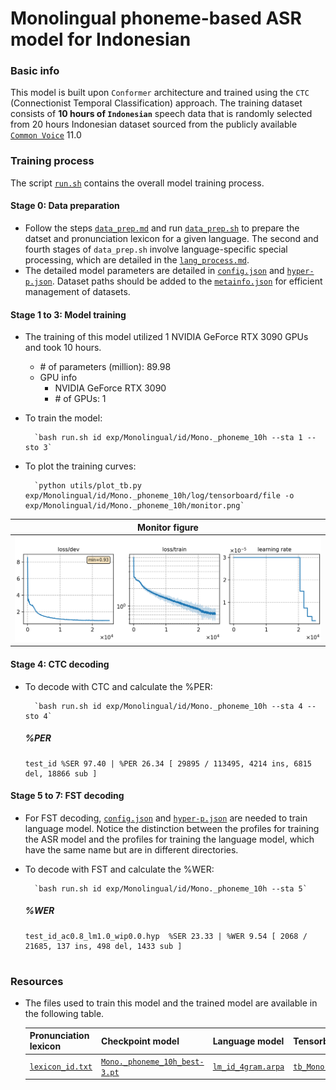 # Monolingual phoneme-based ASR model for Indonesian
### Basic info

This model is built upon `Conformer` architecture and trained using the `CTC` (Connectionist Temporal Classification) approach. The training dataset consists of __10 hours of `Indonesian`__ speech data that is randomly selected from 20 hours Indonesian dataset sourced from the publicly available [`Common Voice`](https://commonvoice.mozilla.org/) 11.0


### Training process

The script [`run.sh`](../../../run.sh) contains the overall model training process.

#### Stage 0: Data preparation
* Follow the steps [`data_prep.md`](../../../local/data_prep.md) and run [`data_prep.sh`](../../../local/data_prep.sh) to prepare the datset and pronunciation lexicon for a given language. The second and fourth stages of `data_prep.sh` involve language-specific special processing, which are detailed in the [`lang_process.md`](../../../lang-process/id/lang_process.md). 
* The detailed model parameters are detailed in [`config.json`](config.json) and [`hyper-p.json`](hyper-p.json). Dataset paths should be added to the [`metainfo.json`](../../../data/metainfo.json) for efficient management of datasets.

#### Stage 1 to 3: Model training
* The training of this model utilized 1 NVIDIA GeForce RTX 3090 GPUs and took 10 hours.
    * \# of parameters (million): 89.98
    * GPU info 
        * NVIDIA GeForce RTX 3090
        * \# of GPUs: 1

* To train the model:

        `bash run.sh id exp/Monolingual/id/Mono._phoneme_10h --sta 1 --sto 3`
* To plot the training curves:

        `python utils/plot_tb.py exp/Monolingual/id/Mono._phoneme_10h/log/tensorboard/file -o exp/Monolingual/id/Mono._phoneme_10h/monitor.png`

|     Monitor figure    |
|:-----------------------:|
|![tb-plot](./monitor.png)|

#### Stage 4: CTC decoding
* To decode with CTC and calculate the %PER:

        `bash run.sh id exp/Monolingual/id/Mono._phoneme_10h --sta 4 --sto 4`

    ##### %PER
    ```
    test_id %SER 97.40 | %PER 26.34 [ 29895 / 113495, 4214 ins, 6815 del, 18866 sub ]

    ```

#### Stage 5 to 7: FST decoding
* For FST decoding, [`config.json`](./lm/config.json) and [`hyper-p.json`](./lm/hyper-p.json) are needed to train language model. Notice the distinction between the profiles for training the ASR model and the profiles for training the language model, which have the same name but are in different directories.
* To decode with FST and calculate the %WER:

        `bash run.sh id exp/Monolingual/id/Mono._phoneme_10h --sta 5`

    ##### %WER
    ```
    test_id_ac0.8_lm1.0_wip0.0.hyp  %SER 23.33 | %WER 9.54 [ 2068 / 21685, 137 ins, 498 del, 1433 sub ]


    ```
### Resources
* The files used to train this model and the trained model are available in the following table. 

    | Pronunciation lexicon | Checkpoint model | Language model | Tensorboard log |
    | ----------- | ----------- | ----------- | ----------- |
    | [`lexicon_id.txt`](https://cat-ckpt.oss-cn-beijing.aliyuncs.com/cat-multilingual/cv-lang10/dict/id/lexicon_id.txt) | [`Mono._phoneme_10h_best-3.pt`](https://cat-ckpt.oss-cn-beijing.aliyuncs.com/cat-multilingual/cv-lang10/exp/id/Mono._phoneme_10h_best-3.pt) | [`lm_id_4gram.arpa`](https://cat-ckpt.oss-cn-beijing.aliyuncs.com/cat-multilingual/cv-lang10/exp/id/lm_id_4gram.arpa) | [`tb_Mono._phoneme_10h_id`](https://cat-ckpt.oss-cn-beijing.aliyuncs.com/cat-multilingual/cv-lang10/exp/id/tb_log_Mono._phoneme_10h.tar.gz) |
